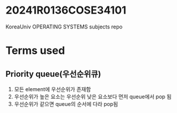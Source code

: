 # 20241R0136COSE34101
KoreaUniv OPERATING SYSTEMS subjects repo

# Terms used
## Priority queue(우선순위큐)
1. 모든 element에 우선순위가 존재함
2. 우선순위가 높은 요소는 우선순위 낮은 요소보다 먼저 queue에서 pop 됨
3. 우선순위가 같으면 queue의 순서에 다라 pop됨